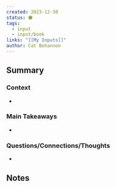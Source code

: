 ```yaml
---
created: 2023-12-30
status: 🟠
tags:
  - input
  - input/book
links: "[[My Inputs]]"
author: Cat Bohannon
---
```

## Summary
### Context
- 
### Main Takeaways
- 
### Questions/Connections/Thoughts
- 
## Notes

